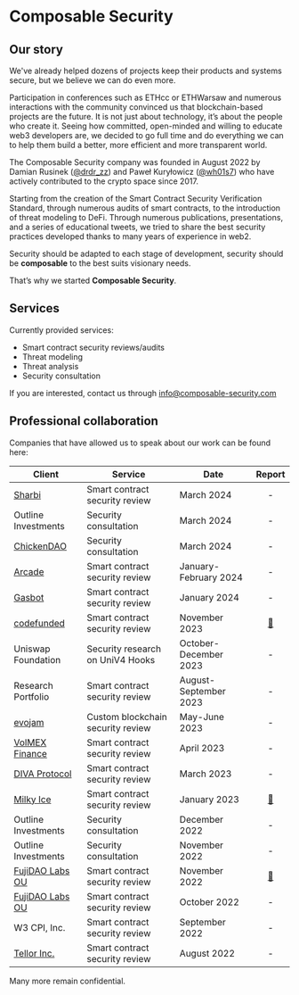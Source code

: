 # Composable Security

## Our story

We've already helped dozens of projects keep their products and systems secure, but we believe we can do even more.
 
Participation in conferences such as ETHcc or ETHWarsaw and numerous interactions with the community convinced us that blockchain-based projects are the future. It is not just about technology, it’s about the people who create it. Seeing how committed, open-minded and willing to educate web3 developers are, we decided to go full time and do everything we can to help them build a better, more efficient and more transparent world.
 
The Composable Security company was founded in August 2022 by Damian Rusinek ([@drdr_zz](https://twitter.com/drdr_zz)) and Paweł Kuryłowicz ([@wh01s7](https://twitter.com/wh01s7)) who have actively contributed to the crypto space since 2017. 
 
Starting from the creation of the Smart Contract Security Verification Standard, through numerous audits of smart contracts, to the introduction of threat modeling to DeFi. Through numerous publications, presentations, and a series of educational tweets, we tried to share the best security practices developed thanks to many years of experience in web2.
 
Security should be adapted to each stage of development, security should be **composable** to the best suits visionary needs.
 
That’s why we started **Composable Security**.

## Services

Currently provided services:
* Smart contract security reviews/audits
* Threat modeling
* Threat analysis
* Security consultation
 
If you are interested, contact us through [info@composable-security.com](mailto:info@composable-security.com)

## Professional collaboration

Companies that have allowed us to speak about our work can be found here:

| Client | Service| Date | Report |
| ------ | ------ | ------ | :----: |
| [Sharbi](https://www.sharbi.net/) | Smart contract security review | March 2024 | - |
| Outline Investments | Security consultation | March 2024 | - |
| [ChickenDAO](https://coconutchicken.com/) | Security consultation | March 2024 | - |
| [Arcade](https://www.arcade2earn.io/) | Smart contract security review | January-February 2024 | - |
| [Gasbot](https://www.gasbot.xyz/) | Smart contract security review | January 2024 | - |
| [codefunded](https://codefunded.com/) | Smart contract security review | November 2023 | [📄](https://github.com/ComposableSecurity/.github/blob/main/reports/2023_11_Codefunded.pdf) |
| Uniswap Foundation | Security research on UniV4 Hooks | October-December 2023 | - |
| Research Portfolio | Smart contract security review | August-September 2023 | - |
| [evojam](https://evojam.com/) | Custom blockchain security review | May-June 2023 | - |
| [VolMEX Finance](https://volmex.finance/) | Smart contract security review | April 2023 | - |
| [DIVA Protocol](https://www.divaprotocol.io/) | Smart contract security review | March 2023 | - |
| [Milky Ice](https://milkyice.io/) | Smart contract security review | January 2023 | [📄](https://github.com/ComposableSecurity/.github/blob/main/reports/2023_01_MilkyIce.pdf) |
| Outline Investments | Security consultation | December 2022 | - |
| Outline Investments | Security consultation | November 2022 | - |
| [FujiDAO Labs OU](https://www.fujidao.org/) | Smart contract security review | November 2022 | [📄](https://github.com/ComposableSecurity/.github/blob/main/reports/2022_11_Fujidao_Labs_OU.pdf) |
| [FujiDAO Labs OU](https://www.fujidao.org/) | Smart contract security review | October 2022 | - |
| W3 CPI, Inc. | Smart contract security review | September 2022 | - |
| [Tellor Inc.](https://tellor.io/) | Smart contract security review | August 2022 | - |

Many more remain confidential.
